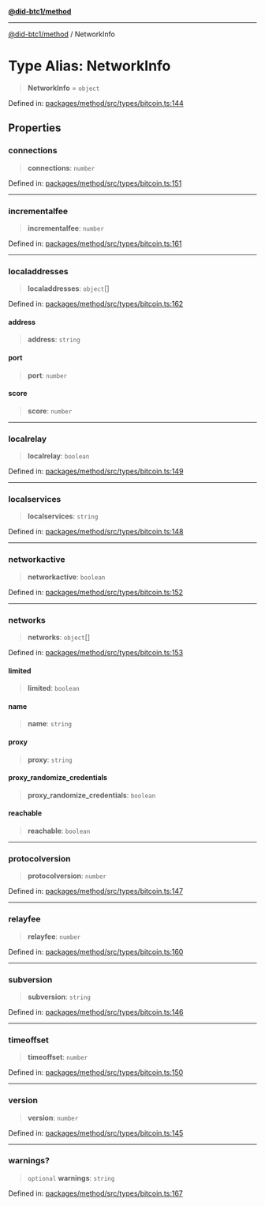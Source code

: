[**@did-btc1/method**](../README.md)

***

[@did-btc1/method](../globals.md) / NetworkInfo

# Type Alias: NetworkInfo

> **NetworkInfo** = `object`

Defined in: [packages/method/src/types/bitcoin.ts:144](https://github.com/dcdpr/did-btc1-js/blob/4ab6f9915d95beed9bc633644c9db1539395f512/packages/method/src/types/bitcoin.ts#L144)

## Properties

### connections

> **connections**: `number`

Defined in: [packages/method/src/types/bitcoin.ts:151](https://github.com/dcdpr/did-btc1-js/blob/4ab6f9915d95beed9bc633644c9db1539395f512/packages/method/src/types/bitcoin.ts#L151)

***

### incrementalfee

> **incrementalfee**: `number`

Defined in: [packages/method/src/types/bitcoin.ts:161](https://github.com/dcdpr/did-btc1-js/blob/4ab6f9915d95beed9bc633644c9db1539395f512/packages/method/src/types/bitcoin.ts#L161)

***

### localaddresses

> **localaddresses**: `object`[]

Defined in: [packages/method/src/types/bitcoin.ts:162](https://github.com/dcdpr/did-btc1-js/blob/4ab6f9915d95beed9bc633644c9db1539395f512/packages/method/src/types/bitcoin.ts#L162)

#### address

> **address**: `string`

#### port

> **port**: `number`

#### score

> **score**: `number`

***

### localrelay

> **localrelay**: `boolean`

Defined in: [packages/method/src/types/bitcoin.ts:149](https://github.com/dcdpr/did-btc1-js/blob/4ab6f9915d95beed9bc633644c9db1539395f512/packages/method/src/types/bitcoin.ts#L149)

***

### localservices

> **localservices**: `string`

Defined in: [packages/method/src/types/bitcoin.ts:148](https://github.com/dcdpr/did-btc1-js/blob/4ab6f9915d95beed9bc633644c9db1539395f512/packages/method/src/types/bitcoin.ts#L148)

***

### networkactive

> **networkactive**: `boolean`

Defined in: [packages/method/src/types/bitcoin.ts:152](https://github.com/dcdpr/did-btc1-js/blob/4ab6f9915d95beed9bc633644c9db1539395f512/packages/method/src/types/bitcoin.ts#L152)

***

### networks

> **networks**: `object`[]

Defined in: [packages/method/src/types/bitcoin.ts:153](https://github.com/dcdpr/did-btc1-js/blob/4ab6f9915d95beed9bc633644c9db1539395f512/packages/method/src/types/bitcoin.ts#L153)

#### limited

> **limited**: `boolean`

#### name

> **name**: `string`

#### proxy

> **proxy**: `string`

#### proxy\_randomize\_credentials

> **proxy\_randomize\_credentials**: `boolean`

#### reachable

> **reachable**: `boolean`

***

### protocolversion

> **protocolversion**: `number`

Defined in: [packages/method/src/types/bitcoin.ts:147](https://github.com/dcdpr/did-btc1-js/blob/4ab6f9915d95beed9bc633644c9db1539395f512/packages/method/src/types/bitcoin.ts#L147)

***

### relayfee

> **relayfee**: `number`

Defined in: [packages/method/src/types/bitcoin.ts:160](https://github.com/dcdpr/did-btc1-js/blob/4ab6f9915d95beed9bc633644c9db1539395f512/packages/method/src/types/bitcoin.ts#L160)

***

### subversion

> **subversion**: `string`

Defined in: [packages/method/src/types/bitcoin.ts:146](https://github.com/dcdpr/did-btc1-js/blob/4ab6f9915d95beed9bc633644c9db1539395f512/packages/method/src/types/bitcoin.ts#L146)

***

### timeoffset

> **timeoffset**: `number`

Defined in: [packages/method/src/types/bitcoin.ts:150](https://github.com/dcdpr/did-btc1-js/blob/4ab6f9915d95beed9bc633644c9db1539395f512/packages/method/src/types/bitcoin.ts#L150)

***

### version

> **version**: `number`

Defined in: [packages/method/src/types/bitcoin.ts:145](https://github.com/dcdpr/did-btc1-js/blob/4ab6f9915d95beed9bc633644c9db1539395f512/packages/method/src/types/bitcoin.ts#L145)

***

### warnings?

> `optional` **warnings**: `string`

Defined in: [packages/method/src/types/bitcoin.ts:167](https://github.com/dcdpr/did-btc1-js/blob/4ab6f9915d95beed9bc633644c9db1539395f512/packages/method/src/types/bitcoin.ts#L167)
